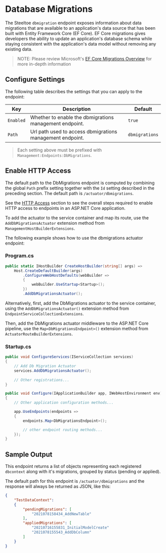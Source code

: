 # Database Migrations

The Steeltoe `dbmigration` endpoint exposes information about data migrations that are available to an application's data source that has been built with Entity Framework Core (EF Core). EF Core migrations gives developers the ability to update an application's database schema while staying consistent with the application's data model without removing any existing data. 

>NOTE: Please review Microsoft's [EF Core Migrations Overview](https://docs.microsoft.com/ef/core/managing-schemas/migrations/?tabs=dotnet-core-cli) for more in-depth information

## Configure Settings

The following table describes the settings that you can apply to the endpoint:

| Key | Description | Default |
| --- | --- | --- |
| `Enabled` | Whether to enable the dbmigrations management endpoint. | `true` |
| `Path` | Url path used to access dbmigrations management endpoint. | `dbmigrations` |

>Each setting above must be prefixed with `Management:Endpoints:DbMigrations`.

## Enable HTTP Access

The default path to the DbMigrations endpoint is computed by combining the global `Path` prefix setting together with the `Id` setting described in the preceding section. The default path is `/actuator/dbmigrations`.

See the [HTTP Access](./using-endpoints.md#http-access) section to see the overall steps required to enable HTTP access to endpoints in an ASP.NET Core application.

To add the actuator to the service container and map its route, use the `AddDbMigrationsActuator` extension method from `ManagementHostBuilderExtensions`.

The following example shows how to use the dbmigrations actuator endpoint:

### Program.cs

```csharp
public static IHostBuilder CreateHostBuilder(string[] args) =>
    Host.CreateDefaultBuilder(args)
        .ConfigureWebHostDefaults(webBuilder =>
        {
            webBuilder.UseStartup<Startup>();
        })
        .AddDbMigrationsActuator();
```

Alternatively, first, add the DbMigrations actuator to the service container, using the `AddDbMigrationsActuator()` extension method from `EndpointServiceCollectionExtensions`.

Then, add the DbMigrations actuator middleware to the ASP.NET Core pipeline, use the `Map<DbMigrationsEndpoint>()` extension method from `ActuatorRouteBuilderExtensions`.

### Startup.cs

```csharp
public void ConfigureServices(IServiceCollection services)
{
    // Add Db Migration Actuator
    services.AddDbMigrationsActuator();
    
    // Other registrations...
}

public void Configure(IApplicationBuilder app, IWebHostEnvironment env)
{
    // Other application configuration methods...

    app.UseEndpoints(endpoints =>
    {
        endpoints.Map<DbMigrationsEndpoint>();

        // other endpoint routing methods...
    });
}
```

## Sample Output

This endpoint returns a list of objects representing each registered `dbcontext` along with it's migrations, grouped by status (pending or applied).

The default path for this endpoint is `/actuator/dbmigrations` and the response will always be returned as JSON, like this:

```json
{
    "TestDataContext": 
    {
        "pendingMigrations": [
            "2021078158434_AddNewTable"
        ],
        "appliedMigrations": [
            "20210716155831_InitialModelCreate"
            "2021078155543_AddDbColumn"
        ]
    }
}
```
